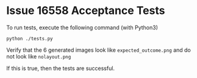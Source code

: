 # Issue 16558 Acceptance Tests
To run tests, execute the following command (with Python3)

`python ./tests.py`

Verify that the 6 generated images look like `expected_outcome.png` and do not look like `nolayout.png`

If this is true, then the tests are successful.